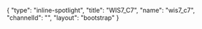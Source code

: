 {
    "type": "inline-spotlight",
    "title": "WIS7_C7",
    "name": "wis7_c7",
    "channelId": "",
    "layout": "bootstrap"
}